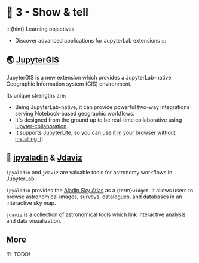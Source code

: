 # 🪩 3 - Show & tell

:::{hint} Learning objectives
* Discover advanced applications for JupyterLab extensions
:::


## 🌏 [JupyterGIS](https://jupytergis.readthedocs.io/)

JupyterGIS is a new extension which provides a JupyterLab-native Geographic Information
system (GIS) environment.

Its unique strengths are:

* Being JupyterLab-native, it can provide powerful two-way integrations serving
  Notebook-based geographic workflows.
* It's designed from the ground up to be real-time collaborative using
  [jupyter-collaboration](https://github.com/jupyterlab/jupyter-collaboration/).
* It supports [JupyterLite](https://jupyterlite.readthedocs.io/), so you can
  [use it in your browser without installing it](https://jupytergis.readthedocs.io/en/latest/lite/)!


## 🔭 [ipyaladin](https://cds-astro.github.io/ipyaladin/) & [Jdaviz](https://jdaviz.readthedocs.io/en/stable/)

`ipyaladin` and `jdaviz` are valuable tools for astronomy workflows in JupyterLab.

`ipyaladin` provides the [Aladin Sky Atlas](https://aladin.cds.unistra.fr/) as a
{term}`widget`.
It allows users to browse astronomical images, surveys, catalogues, and databases in an
interactive sky map.

`jdaviz` is a collection of astronomical tools which link interactive analysis and data
visualization.


## More

🏗️ TODO!
